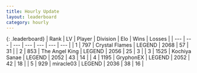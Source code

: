 ```yaml
---
title: Hourly Update
layout: leaderboard
category: hourly
---
```


{: .leaderboard}
| Rank | LV | Player | Division | Elo | Wins | Losses |
| --- | --- | --- | --- | --- | --- | --- |
| <span data-change="0">1</span> | 797 | <span title="ID: 163201">Crystal Flames</span> | LEGEND | <span data-change="9">2068</span> | <span data-change="1">57</span> | <span data-change="0">31</span> |
| <span data-change="0">2</span> | 853 | <span title="ID: 547162">The Angel King</span> | LEGEND | <span data-change="0">2056</span> | <span data-change="0">25</span> | <span data-change="0">3</span> |
| <span data-change="0">3</span> | 1525 | <span title="ID: 164871">Kochiya Sanae</span> | LEGEND | <span data-change="0">2052</span> | <span data-change="0">43</span> | <span data-change="0">14</span> |
| <span data-change="0">4</span> | 1195 | <span title="ID: 315148">GryphonEX</span> | LEGEND | <span data-change="1">2052</span> | <span data-change="4">42</span> | <span data-change="2">18</span> |
| <span data-change="0">5</span> | 929 | <span title="ID: 416373">miracle03</span> | LEGEND | <span data-change="0">2036</span> | <span data-change="0">38</span> | <span data-change="0">16</span> |